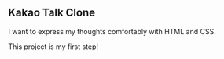 ## Kakao Talk Clone

I want to express my thoughts comfortably with HTML and CSS.

This project is my first step!
